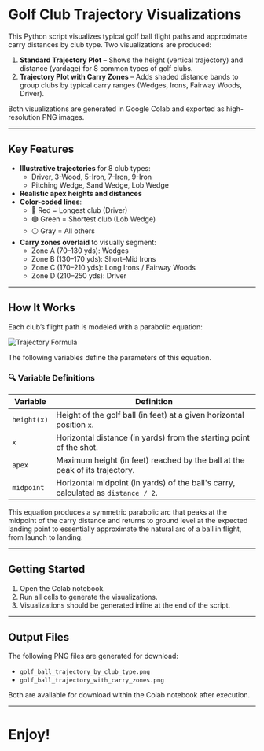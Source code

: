 # Golf Club Trajectory Visualizations

This Python script visualizes typical golf ball flight paths and approximate carry distances by club type. Two visualizations are produced:

1. **Standard Trajectory Plot** – Shows the height (vertical trajectory) and distance (yardage) for 8 common types of golf clubs.
2. **Trajectory Plot with Carry Zones** – Adds shaded distance bands to group clubs by typical carry ranges (Wedges, Irons, Fairway Woods, Driver).

Both visualizations are generated in Google Colab and exported as high-resolution PNG images.

---

## Key Features

- **Illustrative trajectories** for 8 club types:
  - Driver, 3-Wood, 5-Iron, 7-Iron, 9-Iron
  - Pitching Wedge, Sand Wedge, Lob Wedge
- **Realistic apex heights and distances**
- **Color-coded lines**:
  - 🔴 Red = Longest club (Driver)
  - 🟢 Green = Shortest club (Lob Wedge)
  - ⚪ Gray = All others
- **Carry zones overlaid** to visually segment:
  - Zone A (70–130 yds): Wedges
  - Zone B (130–170 yds): Short–Mid Irons
  - Zone C (170–210 yds): Long Irons / Fairway Woods
  - Zone D (210–250 yds): Driver

---

## How It Works

Each club’s flight path is modeled with a parabolic equation:

![Trajectory Formula](https://latex.codecogs.com/svg.image?\dpi{150}&space;\text{height}(x)&space;=&space;\text{apex}&space;\cdot&space;\left(1&space;-&space;\frac{(x&space;-&space;\text{midpoint})^2}{\text{midpoint}^2}\right))

The following variables define the parameters of this equation.

### 🔍 Variable Definitions

| Variable      | Definition                                                                 |
|---------------|------------------------------------------------------------------------------|
| `height(x)`   | Height of the golf ball (in feet) at a given horizontal position `x`.        |
| `x`           | Horizontal distance (in yards) from the starting point of the shot.          |
| `apex`        | Maximum height (in feet) reached by the ball at the peak of its trajectory.  |
| `midpoint`    | Horizontal midpoint (in yards) of the ball's carry, calculated as `distance / 2`. |

This equation produces a symmetric parabolic arc that peaks at the midpoint of the carry distance and returns to ground level at the expected landing point to essentially approximate the natural arc of a ball in flight, from launch to landing.

---

## Getting Started

1. Open the Colab notebook.
2. Run all cells to generate the visualizations.
3. Visualizations should be generated inline at the end of the script.

---

## Output Files

The following PNG files are generated for download:

- `golf_ball_trajectory_by_club_type.png`
- `golf_ball_trajectory_with_carry_zones.png`

Both are available for download within the Colab notebook after execution.

---

# Enjoy! 
